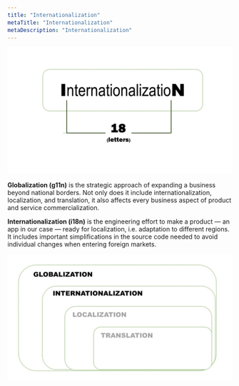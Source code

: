 ```yaml
---
title: "Internationalization"
metaTitle: "Internationalization"
metaDescription: "Internationalization"
---
```



 <img src="./images/i18n.jpg"/>


**Globalization (g11n)** is the strategic approach of expanding a business beyond national borders. Not only does it include internationalization, localization, and translation, it also affects every business aspect of product and service commercialization.

**Internationalization (i18n)** is the engineering effort to make a product — an app in our case — ready for localization, i.e. adaptation to different regions. It includes important simplifications in the source code needed to avoid individual changes when entering foreign markets.

 <img src="./images/concept1.jpg"/>